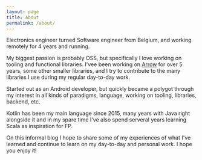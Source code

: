 ```yaml
---
layout: page
title: About
permalink: /about/
---
```


Electronics engineer turned Software engineer from Belgium, and working remotely for 4 years and running.

My biggest passion is probably OSS, but specifically I love working on tooling and functional libraries.
I'vee been working on [Arrow](https://arrow-kt.io/) for over 5 years, some other smaller libraries, and I try to contribute to the many libraries I use during my regular day-to-day work.

Started out as an Android developer, but quickly became a polygot through my interest in all kinds of paradigms, language, working on tooling, libraries, backend, etc.

Kotlin has been my main language since 2015, many years with Java right alongside it and in my spare time I've also spend serveral years learning Scala as inspiration for FP.

On this informal blog I hope to share some of my experiences of what I've learned and continue to learn on my day-to-day and personal work. I hope you enjoy it!

